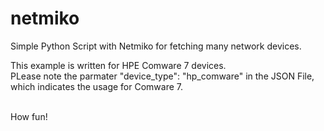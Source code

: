 # netmiko
Simple Python Script with Netmiko for fetching many network devices. 

This example is written for HPE Comware 7 devices.<br> 
PLease note the parmater "device_type": "hp_comware" in the JSON File,<br> 
which indicates the usage for Comware 7.<br><br>

How fun!

